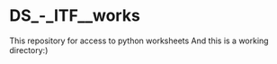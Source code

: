# DS_-_ITF__works
This repository for access to python worksheets
And this is a working directory:)
